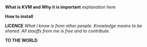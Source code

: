 **What is KVM and Why it is important**
*explanation here*


**How to install**


**LICENCE**
*What I know is from other people. Knowledge means to be shared. 
All stauffs from me is free and to contribute.*

**TO THE WORLD**
